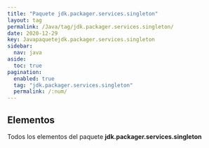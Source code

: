 ```yaml
---
title: "Paquete jdk.packager.services.singleton"
layout: tag
permalink: /Java/tag/jdk.packager.services.singleton/
date: 2020-12-29
key: Javapaquetejdk.packager.services.singleton
sidebar: 
  nav: java
aside: 
  toc: true
pagination: 
  enabled: true
  tag: "jdk.packager.services.singleton"
  permalink: /:num/
---
```


<h2>Elementos</h2>
Todos los elementos del paquete <strong>jdk.packager.services.singleton</strong>
